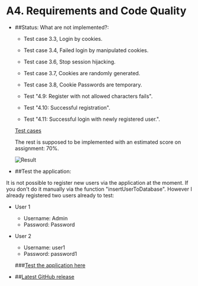 # A4. Requirements and Code Quality

* ##Status: What are not implemented?:

    * Test case 3.3, Login by cookies.
    
    * Test case 3.4, Failed login by manipulated cookies.
    
    * Test case 3.6, Stop session hijacking.
    
    * Test case 3.7, Cookies are randomly generated.
    
    * Test case 3.8, Cookie Passwords are temporary.
    
    * Test "4.9: Register with not allowed characters fails".
    
    * Test "4.10: Successful registration".
    
    * Test "4.11: Successful login with newly registered user.".
    
    [Test cases](https://github.com/dntoll/1dv610/blob/master/assignments/A2_resources/TestCases.md)
    
    The rest is supposed to be implemented with an estimated score on assignment: 70%.
    
    ![Result](http://i.imgur.com/MGBcSx9.png)

* ##Test the application:

It is not possible to register new users via the application at the moment. If you don't do it manually via the function "insertUserToDatabase".
However I already registered two users already to test:

* User 1

    * Username: Admin 
    * Password: Password
* User 2
    * Username: user1 
    * Password: password1

    ###[Test the application here](http://a4-requirements-n-code-quality.herokuapp.com/)

* ##[Latest GitHub release](https://github.com/Toubic/A4-Requirements-n-Code-Quality/releases/tag/v2.0)
    
    

